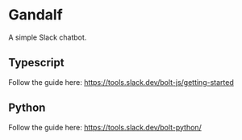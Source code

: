 # Gandalf

A simple Slack chatbot.

## Typescript

Follow the guide here: https://tools.slack.dev/bolt-js/getting-started

## Python

Follow the guide here: https://tools.slack.dev/bolt-python/

